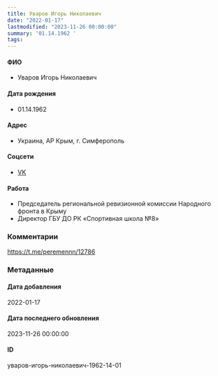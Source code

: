 ```yaml
---
title: Уваров Игорь Николаевич
date: "2022-01-17"
lastmodified: "2023-11-26 00:00:00"
summary: '01.14.1962 '
tags: 
---
```

<!--# pp1-->
<!--## Фигурант-->
<!--### Личные данные-->
#### ФИО
- Уваров Игорь Николаевич
#### Дата рождения
- 01.14.1962
#### Адрес
- Украина, АР Крым, г. Симферополь
#### Соцсети
- [VK](https://vk.com/id748306230)
#### Работа
- Председатель региональной ревизионной комиссии Народного фронта в Крыму
- Директор ГБУ ДО РК «Спортивная школа №8»
### Комментарии
https://t.me/peremennn/12786
### Метаданные
#### Дата добавления
2022-01-17
#### Дата последнего обновления
2023-11-26 00:00:00
#### ID
уваров-игорь-николаевич-1962-14-01
<!--## END;-->
